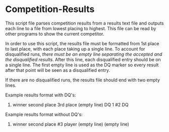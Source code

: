 # Competition-Results

This script file parses competition results from a results text file and outputs each line to a file from lowest placing to highest. This file can be read by other programs to show the current competitor. 

In order to use this script, the results file must be formatted from 1st place to last place, with each place taking up a single line. To account for disqualified runs, *there must be an empty line separating the accepted and the disqualified results.* After this line, each disqualified entry should be on a single line. The first empty line is used as the DQ marker so every result after that point will be seen as a disqualified entry.

If there are no disqualified runs, the results file should end with two empty lines.

Example results format with DQ's:

1. winner
second place
3rd place
(empty line)
DQ 1
#2 DQ

Example results format without DQ's:

1. winner
second place
#3 player
(empty line)
(empty line)
